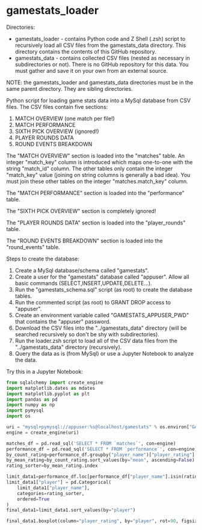 # gamestats_loader

Directories:
- gamestats_loader - contains Python code and Z Shell (.zsh) script to recursively load all CSV files from the gamestats_data directory. This directory contains the contents of this GitHub repository.
- gamestats_data - contains collected CSV files (nested as necessary in subdirectories or not). There is no GitHub repository for this data. You must gather and save it on your own from an external source.

NOTE: the gamestats_loader and gamestats_data directories must be in the same parent directory. They are sibling directories.

Python script for loading game stats data into a MySql database from CSV files. The CSV files contain five sections:
1. MATCH OVERVIEW (one match per file!)
2. MATCH PERFORMANCE
3. SIXTH PICK OVERVIEW (ignored!)
4. PLAYER ROUNDS DATA
5. ROUND EVENTS BREAKDOWN

The "MATCH OVERVIEW" section is loaded into the "matches" table. An integer "match_key" column is introduced which maps one-to-one with the string "match_id" column. The other tables only contain the integer "match_key" value (joining on string columns is generally a bad idea). You must join these other tables on the integer "matches.match_key" column.

The "MATCH PERFORMANCE" section is loaded into the "performance" table.

The "SIXTH PICK OVERVIEW" section is completely ignored!

The "PLAYER ROUNDS DATA" section is loaded into the "player_rounds" table.

The "ROUND EVENTS BREAKDOWN" section is loaded into the "round_events" table.

Steps to create the database:
1. Create a MySql database/schema called "gamestats".
2. Create a user for the "gamestats" database called "appuser". Allow all basic commands (SELECT,INSERT,UPDATE,DELETE...).
3. Run the "gamestats_schema.sql" script (as root) to create the database tables.
4. Run the commented script (as root) to GRANT DROP access to "appuser".
5. Create an environment variable called "GAMESTATS_APPUSER_PWD" that contains the "appuser" password.
6. Download the CSV files into the "../gamestats_data" directory (will be searched recursively so don't be shy with subdirectories).
7. Run the loader.zsh script to load all of the CSV data files from the "../gamestats_data" directory (recursively).
8. Query the data as is (from MySql) or use a Jupyter Notebook to analyze the data.

Try this in a Jupyter Notebook:

``` python
from sqlalchemy import create_engine
import matplotlib.dates as mdates
import matplotlib.pyplot as plt
import pandas as pd
import numpy as np
import pymysql
import os

uri = "mysql+pymysql://appuser:%s@localhost/gamestats" % os.environ["GAMESTATS_APPUSER_PWD"]
engine = create_engine(uri)

matches_df = pd.read_sql('SELECT * FROM `matches`', con=engine)
performance_df = pd.read_sql('SELECT * FROM `performance`', con=engine)
by_count_rating=performance_df.groupby("player_name")["player_rating"].agg(["mean", "count"]).sort_values(by=["count","mean"], ascending=False).head(20)
by_mean_rating=by_count_rating.sort_values(by="mean", ascending=False)
rating_sorter=by_mean_rating.index

limit_data1=performance_df.loc[performance_df["player_name"].isin(rating_sorter)].copy()
limit_data1["player"] = pd.Categorical(
    limit_data1["player_name"], 
    categories=rating_sorter, 
    ordered=True
)
final_data1=limit_data1.sort_values(by="player")

final_data1.boxplot(column="player_rating", by="player", rot=90, figsize=[20,10])
```